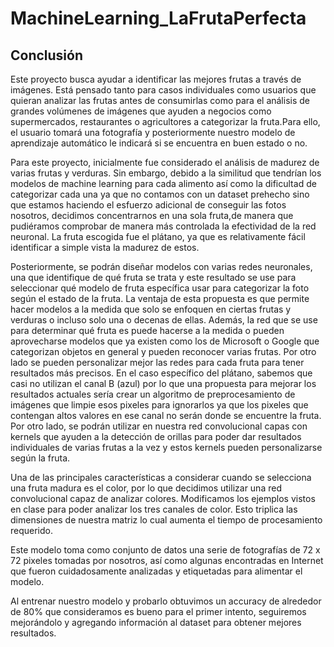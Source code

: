 # MachineLearning_LaFrutaPerfecta
## Conclusión

Este proyecto busca ayudar a identificar las mejores frutas a través de imágenes. Está pensado tanto para casos individuales como usuarios que quieran analizar las frutas antes de consumirlas como para el análisis de grandes volúmenes de imágenes que ayuden a negocios como supermercados, restaurantes o agricultores a categorizar la fruta.Para ello, el usuario tomará una fotografía y posteriormente nuestro modelo de aprendizaje automático le indicará si se encuentra en buen estado o no.

Para este proyecto, inicialmente fue considerado el análisis de madurez de varias frutas y verduras. Sin embargo, debido a la similitud que tendrían los modelos de machine learning para cada alimento así como la dificultad de categorizar cada una ya que no contamos con un dataset prehecho sino que estamos haciendo el esfuerzo adicional de conseguir las fotos nosotros, decidimos concentrarnos en una sola fruta,de manera que pudiéramos comprobar de manera más controlada la efectividad de la red neuronal. La fruta escogida fue el plátano, ya que es relativamente fácil identificar a simple vista la madurez de estos. 

Posteriormente, se podrán diseñar modelos con varias redes neuronales, una que identifique de qué fruta se trata y este resultado se use para seleccionar qué modelo de fruta específica usar para categorizar la foto según el estado de la fruta. La ventaja de esta propuesta es que permite hacer modelos a la medida que solo se enfoquen en ciertas frutas y verduras o incluso solo una o decenas de ellas. Además, la red que se use para determinar qué fruta es puede hacerse a la medida o pueden aprovecharse modelos que ya existen como los de Microsoft o Google que categorizan objetos en general y pueden reconocer varias frutas. Por otro lado se pueden personalizar mejor las redes para cada fruta para tener resultados más precisos. En el caso específico del plátano, sabemos que casi no utilizan el canal B (azul) por lo que una propuesta para mejorar los resultados actuales sería crear un algoritmo de preprocesamiento de imágenes que limpie esos pixeles para ignorarlos ya que los pixeles que contengan altos valores en ese canal no serán donde se encuentre la fruta. Por otro lado, se podrán utilizar en nuestra red convolucional capas con kernels que ayuden a la detección de orillas para poder dar resultados individuales de varias frutas a la vez y estos kernels pueden personalizarse según la fruta.

Una de las principales características a considerar cuando se selecciona una fruta madura es el color, por lo que decidimos utilizar una red convolucional capaz de analizar colores. Modificamos los ejemplos vistos en clase para poder analizar los tres canales de color. Esto triplica las dimensiones de nuestra matriz lo cual aumenta el tiempo de procesamiento requerido.

Este modelo toma como conjunto de datos una serie de fotografías  de 72 x 72 pixeles tomadas por nosotros, así como algunas encontradas en Internet que fueron cuidadosamente analizadas y etiquetadas para alimentar el modelo. 

Al entrenar nuestro modelo y probarlo obtuvimos un accuracy de alrededor de 80% que consideramos es bueno para el primer intento, seguiremos mejorándolo y agregando información al dataset para obtener mejores resultados. 
